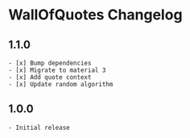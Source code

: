# WallOfQuotes Changelog

## 1.1.0

    - [x] Bump dependencies
    - [x] Migrate to material 3
    - [x] Add quote context
    - [x] Update random algorithm

## 1.0.0

    - Initial release
